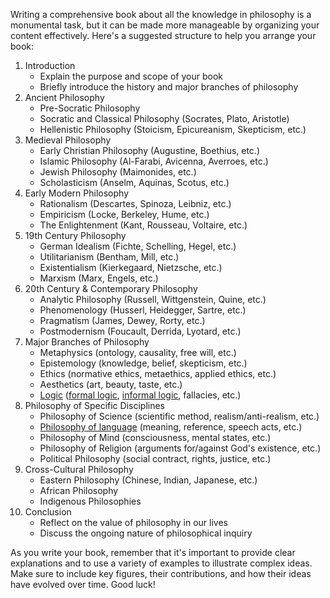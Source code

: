 Writing a comprehensive book about all the knowledge in philosophy is a monumental task, but it can be made more manageable by organizing your content effectively. Here's a suggested structure to help you arrange your book:

1. Introduction
	- Explain the purpose and scope of your book
	- Briefly introduce the history and major branches of philosophy
2. Ancient Philosophy
	- Pre-Socratic Philosophy
	- Socratic and Classical Philosophy (Socrates, Plato, Aristotle)
	- Hellenistic Philosophy (Stoicism, Epicureanism, Skepticism, etc.)
3. Medieval Philosophy
	- Early Christian Philosophy (Augustine, Boethius, etc.)
	- Islamic Philosophy (Al-Farabi, Avicenna, Averroes, etc.)
	- Jewish Philosophy (Maimonides, etc.)
	- Scholasticism (Anselm, Aquinas, Scotus, etc.)
4. Early Modern Philosophy
	- Rationalism (Descartes, Spinoza, Leibniz, etc.)
	- Empiricism (Locke, Berkeley, Hume, etc.)
	- The Enlightenment (Kant, Rousseau, Voltaire, etc.)
5. 19th Century Philosophy
	- German Idealism (Fichte, Schelling, Hegel, etc.)
	- Utilitarianism (Bentham, Mill, etc.)
	- Existentialism (Kierkegaard, Nietzsche, etc.)
	- Marxism (Marx, Engels, etc.)
6. 20th Century & Contemporary Philosophy
	- Analytic Philosophy (Russell, Wittgenstein, Quine, etc.)
	- Phenomenology (Husserl, Heidegger, Sartre, etc.)
	- Pragmatism (James, Dewey, Rorty, etc.)
	- Postmodernism (Foucault, Derrida, Lyotard, etc.)
7. Major Branches of Philosophy
	- Metaphysics (ontology, causality, free will, etc.)
	- Epistemology (knowledge, belief, skepticism, etc.)
	- Ethics (normative ethics, metaethics, applied ethics, etc.)
	- Aesthetics (art, beauty, taste, etc.)
	- [Logic](Logic/Logic.md) ([formal logic](Logic/Systems%20of%20logic/Formal%20Logic/Formal%20Logic.md), [informal logic](Logic/Systems%20of%20logic/Informal%20Logic/Informal%20Logic.md), fallacies, etc.)
8. Philosophy of Specific Disciplines
	- Philosophy of Science (scientific method, realism/anti-realism, etc.)
	- [Philosophy of language](Philosophy%20of%20language/Philosophy%20of%20language.md) (meaning, reference, speech acts, etc.)
	- Philosophy of Mind (consciousness, mental states, etc.)
	- Philosophy of Religion (arguments for/against God's existence, etc.)
	- Political Philosophy (social contract, rights, justice, etc.)
9. Cross-Cultural Philosophy
	- Eastern Philosophy (Chinese, Indian, Japanese, etc.)
	- African Philosophy
	- Indigenous Philosophies
10. Conclusion
	- Reflect on the value of philosophy in our lives
	- Discuss the ongoing nature of philosophical inquiry

As you write your book, remember that it's important to provide clear explanations and to use a variety of examples to illustrate complex ideas. Make sure to include key figures, their contributions, and how their ideas have evolved over time. Good luck!